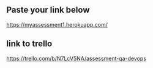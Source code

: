 ## Paste your link below
https://myassessment1.herokuapp.com/
## link to trello
https://trello.com/b/N7LcV5NA/assessment-qa-devops
